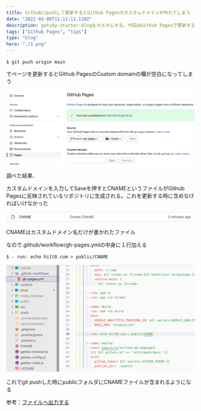 ```yaml
---
title: Githubにpushして更新するとGithub Pagesのカスタムドメインが外れてしまう
date: "2022-03-09T11:11:11.110Z"
description: gatsby-starter-blogをカスタムする。今回はGithub Pagesで更新するときに必要な設定
tags: ["Github Pages", "tips"]
type: "blog"
hero: "./1.png"
---
```


```
$ git push origin main
```
でページを更新するとGithub PagesのCustom domainの欄が空白になってしまう

<div style="width: 100%; margin-left: auto; margin-right: auto">

![test](1.png)

</div>

調べた結果、

カスタムドメインを入力してSaveを押すとCNAMEというファイルがGithub Pagesに反映されているリポジトリに生成される。これを更新する時に含めなければいけなかった

<div style="width: 100%; margin-left: auto; margin-right: auto">

![test](2.png)

</div>

CNAMEはカスタムドメイン名だけが書かれたファイル

なので.github/workflow/gh-pages.ymlの中身に１行加える
```
$ - run: echo hi1t0.com > public/CNAME
```

<div style="width: 100%; margin-left: auto; margin-right: auto">

![test](3.png)

</div>

これでgit pushした時にpublicフォルダにCNAMEファイルが含まれるようになる

参考：[ファイルへ出力する](https://jj-blues.com/cms/wantto-outputtofile/)